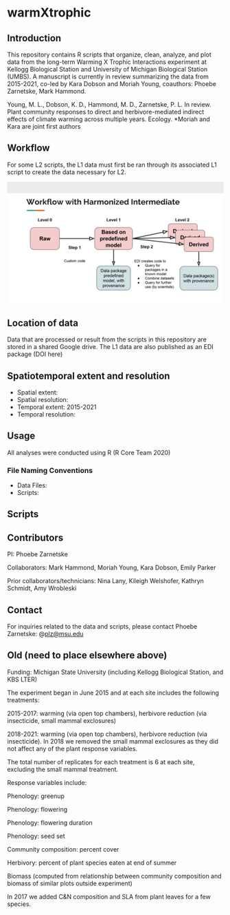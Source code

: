 # warmXtrophic

## Introduction

This repository contains R scripts that organize, clean, analyze, and plot data from the long-term Warming X Trophic Interactions experiment at Kellogg Biological Station and University of Michigan Biological Station (UMBS). A manuscript is currently in review summarizing the data from 2015-2021, co-led by Kara Dobson and Moriah Young, coauthors: Phoebe Zarnetske, Mark Hammond.

Young, M. L., Dobson, K. D., Hammond, M. D., Zarnetske, P. L. In review. Plant
community responses to direct and herbivore-mediated indirect effects of climate warming
across multiple years. Ecology. *Moriah and Kara are joint first authors

## Workflow

For some L2 scripts, the L1 data must first be ran through its associated L1 script to create the data necessary for L2.

![EDI Workflow Image](docs/EDI_harmonization_procedure_general.png)

## Location of data

Data that are processed or result from the scripts in this repository are stored in a shared Google drive. The L1 data are also published as an EDI package (DOI here)

## Spatiotemporal extent and resolution

- Spatial extent: 
- Spatial resolution: 
- Temporal extent: 2015-2021
- Temporal resolution: 

## Usage

All analyses were conducted using R (R Core Team 2020)

### File Naming Conventions

- Data Files:
- Scripts:

## Scripts

## Contributors

PI: Phoebe Zarnetske

Collaborators: Mark Hammond, Moriah Young, Kara Dobson, Emily Parker

Prior collaborators/technicians: Nina Lany, Kileigh Welshofer, Kathryn Schmidt, Amy Wrobleski

## Contact

For inquiries related to the data and scripts, please contact Phoebe Zarnetske: @plz@msu.edu

## Old (need to place elsewhere above)

Funding: Michigan State University (including Kellogg Biological Station, and KBS LTER)

The experiment began in June 2015 and at each site includes the following treatments:

2015-2017: warming (via open top chambers), herbivore reduction (via insecticide, small mammal exclosures)

2018-2021: warming (via open top chambers), herbivore reduction (via insecticide). In 2018 we removed the small mammal exclosures as they did not affect any of the plant response variables.

The total number of replicates for each treatment is 6 at each site, excluding the small mammal treatment.

Response variables include:

Phenology: greenup

Phenology: flowering

Phenology: flowering duration

Phenology: seed set

Community composition: percent cover

Herbivory: percent of plant species eaten at end of summer

Biomass (computed from relationship between community composition and biomass of similar plots outside experiment)

In 2017 we added C&N composition and SLA from plant leaves for a few species.
